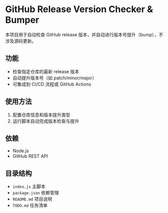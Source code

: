 # GitHub Release Version Checker & Bumper

本项目用于自动检查 GitHub release 版本，并自动进行版本号提升（bump），不涉及源码更新。

## 功能
- 检查指定仓库的最新 release 版本
- 自动提升版本号（如 patch/minor/major）
- 可集成到 CI/CD 流程或 GitHub Actions

## 使用方法
1. 配置仓库信息和版本提升类型
2. 运行脚本自动完成版本检查与提升

## 依赖
- Node.js
- GitHub REST API

## 目录结构
- `index.js` 主脚本
- `package.json` 依赖管理
- `README.md` 项目说明
- `TODO.md` 任务清单
